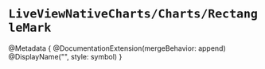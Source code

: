 # ``LiveViewNativeCharts/Charts/RectangleMark``

@Metadata {
    @DocumentationExtension(mergeBehavior: append)
    @DisplayName("<RectangleMark>", style: symbol)
}
